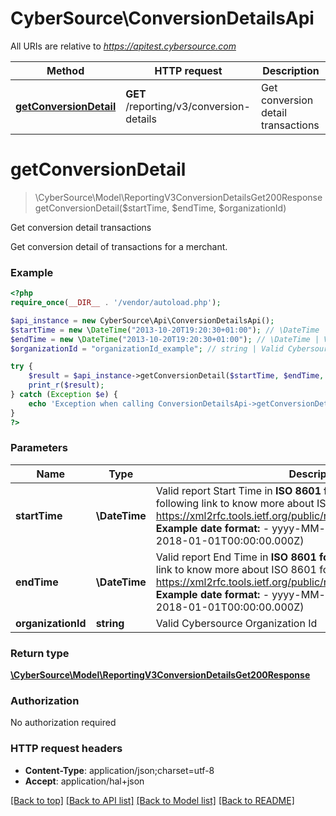 # CyberSource\ConversionDetailsApi

All URIs are relative to *https://apitest.cybersource.com*

Method | HTTP request | Description
------------- | ------------- | -------------
[**getConversionDetail**](ConversionDetailsApi.md#getConversionDetail) | **GET** /reporting/v3/conversion-details | Get conversion detail transactions


# **getConversionDetail**
> \CyberSource\Model\ReportingV3ConversionDetailsGet200Response getConversionDetail($startTime, $endTime, $organizationId)

Get conversion detail transactions

Get conversion detail of transactions for a merchant.

### Example
```php
<?php
require_once(__DIR__ . '/vendor/autoload.php');

$api_instance = new CyberSource\Api\ConversionDetailsApi();
$startTime = new \DateTime("2013-10-20T19:20:30+01:00"); // \DateTime | Valid report Start Time in **ISO 8601 format** Please refer the following link to know more about ISO 8601 format. - https://xml2rfc.tools.ietf.org/public/rfc/html/rfc3339.html#anchor14   **Example date format:**   - yyyy-MM-dd'T'HH:mm:ss.SSSZ (e.g. 2018-01-01T00:00:00.000Z)
$endTime = new \DateTime("2013-10-20T19:20:30+01:00"); // \DateTime | Valid report End Time in **ISO 8601 format** Please refer the following link to know more about ISO 8601 format. - https://xml2rfc.tools.ietf.org/public/rfc/html/rfc3339.html#anchor14   **Example date format:**   - yyyy-MM-dd'T'HH:mm:ss.SSSZ (e.g. 2018-01-01T00:00:00.000Z)
$organizationId = "organizationId_example"; // string | Valid Cybersource Organization Id

try {
    $result = $api_instance->getConversionDetail($startTime, $endTime, $organizationId);
    print_r($result);
} catch (Exception $e) {
    echo 'Exception when calling ConversionDetailsApi->getConversionDetail: ', $e->getMessage(), PHP_EOL;
}
?>
```

### Parameters

Name | Type | Description  | Notes
------------- | ------------- | ------------- | -------------
 **startTime** | **\DateTime**| Valid report Start Time in **ISO 8601 format** Please refer the following link to know more about ISO 8601 format. - https://xml2rfc.tools.ietf.org/public/rfc/html/rfc3339.html#anchor14   **Example date format:**   - yyyy-MM-dd&#39;T&#39;HH:mm:ss.SSSZ (e.g. 2018-01-01T00:00:00.000Z) |
 **endTime** | **\DateTime**| Valid report End Time in **ISO 8601 format** Please refer the following link to know more about ISO 8601 format. - https://xml2rfc.tools.ietf.org/public/rfc/html/rfc3339.html#anchor14   **Example date format:**   - yyyy-MM-dd&#39;T&#39;HH:mm:ss.SSSZ (e.g. 2018-01-01T00:00:00.000Z) |
 **organizationId** | **string**| Valid Cybersource Organization Id | [optional]

### Return type

[**\CyberSource\Model\ReportingV3ConversionDetailsGet200Response**](../Model/ReportingV3ConversionDetailsGet200Response.md)

### Authorization

No authorization required

### HTTP request headers

 - **Content-Type**: application/json;charset=utf-8
 - **Accept**: application/hal+json

[[Back to top]](#) [[Back to API list]](../../README.md#documentation-for-api-endpoints) [[Back to Model list]](../../README.md#documentation-for-models) [[Back to README]](../../README.md)

